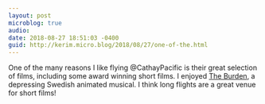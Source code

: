 ```yaml
---
layout: post
microblog: true
audio: 
date: 2018-08-27 18:51:03 -0400
guid: http://kerim.micro.blog/2018/08/27/one-of-the.html
---
```

One of the many reasons I like flying @CathayPacific is their great selection of films, including some award winning short films. I enjoyed [The Burden](http://www.minborda.com/), a depressing Swedish animated musical. I think long flights are a great venue for short films!

